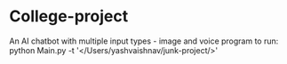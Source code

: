 # College-project
An AI chatbot with multiple input types - image and voice
program to run:
python Main.py -t '</Users/yashvaishnav/junk-project/>'


